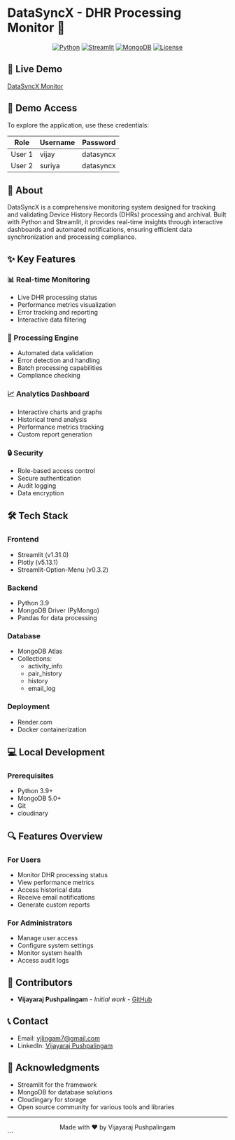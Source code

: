 # DataSyncX - DHR Processing Monitor 🔄

<div align="center">

[![Python](https://img.shields.io/badge/Python-3.9+-blue.svg)](https://www.python.org/downloads/)
[![Streamlit](https://img.shields.io/badge/Streamlit-1.31.0-red.svg)](https://streamlit.io/)
[![MongoDB](https://img.shields.io/badge/MongoDB-Atlas-green.svg)](https://www.mongodb.com/cloud/atlas)
[![License](https://img.shields.io/badge/License-MIT-yellow.svg)](LICENSE)

</div>

## 🔗 Live Demo
[DataSyncX Monitor](https://datasyncx-monitor.streamlit.app/)

## 🔑 Demo Access
To explore the application, use these credentials:

| Role    | Username | Password  |
|---------|----------|-----------|
| User 1  | vijay    | datasyncx |
| User 2  | suriya   | datasyncx |

## 📌 About
DataSyncX is a comprehensive monitoring system designed for tracking and validating Device History Records (DHRs) processing and archival. Built with Python and Streamlit, it provides real-time insights through interactive dashboards and automated notifications, ensuring efficient data synchronization and processing compliance.

## ✨ Key Features

### 📊 Real-time Monitoring
- Live DHR processing status
- Performance metrics visualization
- Error tracking and reporting
- Interactive data filtering

### 🔄 Processing Engine
- Automated data validation
- Error detection and handling
- Batch processing capabilities
- Compliance checking

### 📈 Analytics Dashboard
- Interactive charts and graphs
- Historical trend analysis
- Performance metrics tracking
- Custom report generation

### 🔒 Security
- Role-based access control
- Secure authentication
- Audit logging
- Data encryption

## 🛠️ Tech Stack

### Frontend
- Streamlit (v1.31.0)
- Plotly (v5.13.1)
- Streamlit-Option-Menu (v0.3.2)

### Backend
- Python 3.9
- MongoDB Driver (PyMongo)
- Pandas for data processing

### Database
- MongoDB Atlas
- Collections:
  - activity_info
  - pair_history
  - history
  - email_log

### Deployment
- Render.com
- Docker containerization

## 💻 Local Development

### Prerequisites
- Python 3.9+
- MongoDB 5.0+
- Git
- cloudinary

## 🔍 Features Overview

### For Users
- Monitor DHR processing status
- View performance metrics
- Access historical data
- Receive email notifications
- Generate custom reports

### For Administrators
- Manage user access
- Configure system settings
- Monitor system health
- Access audit logs

## 👥 Contributors
- **Vijayaraj Pushpalingam** - *Initial work* - [GitHub](https://github.com/Vii-Mii)

## 📞 Contact
- Email: vjlingam7@gmail.com
- LinkedIn: [Vijayaraj Pushpalingam](https://www.linkedin.com/in/vijayaraj-p-0b11821b6/)

## 🙏 Acknowledgments
- Streamlit for the framework
- MongoDB for database solutions 
- Cloudingary for storage
- Open source community for various tools and libraries

---
<div align="center">
  Made with ❤️ by Vijayaraj Pushpalingam
</div>
```
